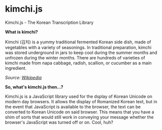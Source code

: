 # kimchi.js
Kimchi.js - The Korean Transcription Library

**What is kimchi?**

Kimchi (김치) is a yummy traditional fermented Korean side dish, made of vegetables with a variety of seasonings. In traditional preparation, kimchi was stored underground in jars to keep cool during the summer months and unfrozen during the winter months. There are hundreds of varieties of kimchi made from napa cabbage, radish, scallion, or cucumber as a main ingredient.

*Source: [Wikipedia](https://en.wikipedia.org/wiki/Kimchi)*

**So, what's kimchi.js then...?**

Kimchi.js is a JavaScript library used for the dsplay of Korean Unicode on modern day browsers. It allows the display of Romanized Korean text, but in the event that JavaScript is available to the browser, the text can be converted to Korean Unicode on said browser. This means that you have a shim of sorts that would still work in conveying your message whether the browser's JavaScript was turned off or on. Cool, huh?

